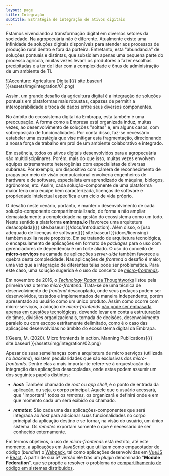 ```yaml
---
layout: page
title: Integração
subtitle: Estratégia de integração de ativos digitais
---
```


Estamos vivenciando a transformação digital em diversos setores da sociedade. Na agropecuária não é diferente. Atualmente existe uma infinidade de soluções digitais disponíveis para atender aos processos de produção rural dentro e fora da porteira. Entretanto, esta "abundância" de soluções pontuais e distintas, que subsidiam apenas uma pequena parte do processo agrícola, muitas vezes levam os produtores a fazer escolhas precipitadas e a ter de lidar com a complexidade e ônus de administração de um ambiente de TI.

![Accenture: Agricultura Digital]({{ site.baseurl }}/assets/img/integration/01.png)

Assim, um grande desafio da agricultura digital é a integração de soluções pontuais em plataformas mais robustas, capazes de permitir a interoperabilidade e troca de dados entre seus diversos componentes.

No âmbito do ecossistema digital da Embrapa, esta também é uma preocupação. A forma como a Empresa está organizada induz, muitas vezes, ao desenvolvimento de soluções "soltas" e, em alguns casos, com sobreposição de funcionalidades. Por conta disso, faz-se necessário estabeler uma estratégia que vise mitigar esta fragmentação, direcionando a nossa força de trabalho em prol de um ambiente colaborativo e integrado.

Em essência, todos os ativos digitais desenvolvidos para a agropecuária são multidisciplinares. Porém, mais do que isso, muitas vezes envolvem equipes extremamente heterogênias com especialistas de diversas subáreas. Por exemplo, um dispositivo com câmera de reconhecimento de pragas por meio de visão computacional envolveria engenheiros de hardware e de software, especialista em aprendizado de máquina, biólogos, agrônomos, etc. Assim, cada solução-componente de uma plataforma maior teria uma equipe bem caracterizada, licenças de software e propriedade intelectual específica e um ciclo de vida próprio.

O desafio neste cenário, portanto, é manter o desenvolvimento de cada solução-componente compartimentalizado, de forma a não ampliar demasiadamente a complexidade na gestão do ecossistema como um todo. Neste sentido a plataforma **embrapa.io** [favorece uma arquitetura desacoplada]({{ site.baseurl }}/docs/introduction). Além disso, o [uso adequado de licenças de software]({{ site.baseurl }}/docs/licensing) também auxilia neste propósito. Em se tratando de arquitetura tecnológica, o encapsulamento de aplicações em formato de _packages_ para o uso com gerenciadores de dependência é um forte aliado. O uso do conceito de **micro-serviços** na camada de aplicações _server-side_ também favorece a quebra desta complexidade. Nas aplicações de _frontend_ o desafio é maior, uma vez que a integração de diferentes telas pode ser problemática. Para este caso, uma solução sugerida é o uso do conceito de [_micro-frontends_](https://micro-frontends.org).

Em novembro de 2016, o [_Technology Radar_ da Thoughtworks](https://www.thoughtworks.com/content/dam/thoughtworks/documents/radar/2016/11/tr_technology_radar_vol_15_pt.pdf) listou pela primeira vez o termo _micro-frontend_. Trata-se de uma técnica de desenvolvimento de _frontend_ desacoplado, onde seus pedaços podem ser desenvolvidos, testados e implementados de maneira independente, porém apresentado ao usuário como um único produto. Assim como ocorre com micro-serviços, a adoção de _micro-frontends_ [não pode ser embasada apenas em questões tecnológicas](https://www.sciencedirect.com/science/article/pii/S0950584921000549), devendo levar em conta a estruturação de times, divisões organizacionais, tomada de decisões, desenvolvimento paralelo ou com escopo estritamente delimitado, como é o caso das aplicações desenvolvidas no âmbito do ecossistema digital da Embrapa.

![Geers, M. (2020). Micro frontends in action. Manning Publications]({{ site.baseurl }}/assets/img/integration/02.png)

Apesar de suas semelhanças com a arquitetura de micro serviços (utilizada no _backend_), existem peculiaridades que são exclusivas dos _micro-frontends_. Dentre elas a mais importante refere-se à orquestração da integração das aplicações desacopladas, onde estas podem assumir um dos seguintes papéis distintos:

- **_host_:** Também chamado de _root_ ou _app shell_, é o ponto de entrada da aplicação, ou seja, o corpo principal. Aquele que o usuário acessará, que "importará" todos os _remotes_, os organizará e definirá onde e em que momento cada um será exibido ou chamado.

- **_remotes_:** São cada uma das aplicações-componentes que será integrada ao _host_ para adicionar suas funcionalidades no corpo principal da aplicação destino e se tornar, na visão do usuário, um único sistema. Os _remotes_ exportam somente o que é necessário de ser conhecido externamente.

Em termos objetivos, o uso de _micro-frontends_ está restrito, até este momento, a aplicações em JavaScript que utilizam como empacotador de código (_bundler_) o [Webpack](https://webpack.js.org), tal como aplicações desenvolvidas em [VueJS](https://vuejs.org) e [React](https://pt-br.reactjs.org). A partir de sua 5ª versão ele trás um _plugin_ denominado "**Module Federation**", que se propõe a resolver o problema do [compartilhamento de código em sistemas distribuídos](https://dev.to/marais/webpack-5-and-module-federation-4j1i).
